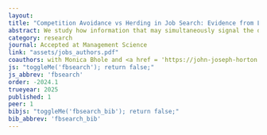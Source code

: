 ```yaml
---
layout: 
title: "Competition Avoidance vs Herding in Job Search: Evidence from Large-scale Field Experiments on an Online Job Board"
abstract: We study how information that may simultaneously signal the degree of competition and vacancy quality affects job search. To do so, we conduct three experiments on a large online job platform in which the treatment varies what information is shown to job seekers. Information about the number of prior applicants  to a vacancy increases the number of applications and redirects them to vacancies with few prior applications. Information about vacancy age increases application rates, especially to new vacancies. To further investigate the causal mechanisms, we conduct and analyze a survey choice experiment. We conclude that job seekers prefer to avoid competition rather than using the popularity of a vacancy as a signal of quality.
category: research
journal: Accepted at Management Science
link: "assets/jobs_authors.pdf"
coauthors: with Monica Bhole and <a href = 'https://john-joseph-horton.com/'> John Horton </a>
js: "toggleMe('fbsearch'); return false;"
js_abbrev: 'fbsearch'
order: -2024.1
trueyear: 2025
published: 1
peer: 1
bibjs: "toggleMe('fbsearch_bib'); return false;"
bib_abbrev: 'fbsearch_bib'
---
```

